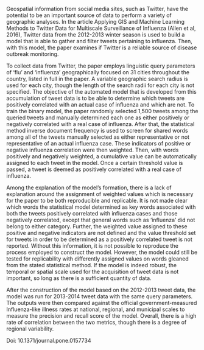 Geospatial information from social media sites, such as Twitter, have the potential to be an important source of data to perform a variety of geographic analyses. In the article Applying GIS and Machine Learning Methods to Twitter Data for Multiscale Surveillance of Influenza (Allen et al, 2016), Twitter data from the 2012-2013 winter season is used to build a model that is able to gather and filter tweets pertaining to influenza. Then, with this model, the paper examines if Twitter is a reliable source of disease outbreak monitoring. 

To collect data from Twitter, the paper employs linguistic query parameters of ‘flu’ and ‘influenza’ geographically focused on 31 cities throughout the country, listed in full in the paper. A variable geographic search radius is used for each city, though the length of the search radii for each city is not specified. The objective of the automated model that is developed from this accumulation of tweet data is to be able to determine which tweets are positively correlated with an actual case of influenza and which are not. To train the binary model, the paper randomly selected 1,500 tweets among the queried tweets and manually determined each one as either positively or negatively correlated with a real case of influenza. After that, the statistical method inverse document frequency is used to screen for shared words among all of the tweets manually selected as either representative or not representative of an actual influenza case. These indicators of positive or negative influenza correlation were then weighted. Then, with words positively and negatively weighted, a cumulative value can be automatically assigned to each tweet in the model. Once a certain threshold value is passed, a tweet is deemed as positively correlated with a real case of influenza. 

Among the explanation of the model’s formation, there is a lack of explanation around the assignment of weighted values which is necessary for the paper to be both reproducible and replicable. It is not made clear which words the statistical model determined as key words associated with both the tweets positively correlated with influenza cases and those negatively correlated, except that general words such as ‘influenza’ did not belong to either category. Further, the weighted value assigned to these positive and negative indicators are not defined and the value threshold set for tweets in order to be determined as a positively correlated tweet is not reported. Without this information, it is not possible to reproduce the process employed to construct the model. However, the model could still be tested for replicability with differently assigned values on words gleaned from the stated statistical method. If the model is indeed robust, the temporal or spatial scale used for the acquisition of tweet data is not important, so long as there is a sufficient quantity of data. 

After the construction of the model based on the 2012-2013 tweet data, the model was run for 2013-2014 tweet data with the same query parameters. The outputs were then compared against the official government-measured Influenza-like illness rates at national, regional, and municipal scales to measure the precision and recall score of the model. Overall, there is a high rate of correlation between the two metrics, though there is a degree of regional variability.



Doi: 10.1371/journal.pone.0157734


